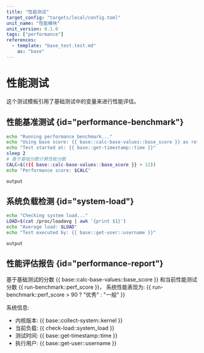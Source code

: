 ```yaml
---
title: "性能测试"
target_config: "targets/local/config.toml"
unit_name: "性能模块"
unit_version: 0.1.0
tags: ["performance"]
references:
  - template: "base_test.test.md"
    as: "base"
---
```


# 性能测试

这个测试模板引用了基础测试中的变量来进行性能评估。

## 性能基准测试 {id="performance-benchmark"}

```bash {id="run-benchmark" exec=true extract.perf_score=/Performance score:\s+(\d+)/}
echo "Running performance benchmark..."
echo "Using base score: {{ base::calc-base-values::base_score }} as reference"
echo "Test started at: {{ base::get-timestamp::time }}"
sleep 2
# 基于基础分数计算性能分数
CALC=$(({{ base::calc-base-values::base_score }} + 12))
echo "Performance score: $CALC"
```

```output {ref="run-benchmark"}
output
```

## 系统负载检测 {id="system-load"}

```bash {id="check-load" exec=true extract.system_load=/Average load:\s+([\d\.]+)/}
echo "Checking system load..."
LOAD=$(cat /proc/loadavg | awk '{print $1}')
echo "Average load: $LOAD"
echo "Test executed by: {{ base::get-user::username }}"
```

```output {ref="check-load"}
output
```

## 性能评估报告 {id="performance-report"}

基于基础测试的分数 {{ base::calc-base-values::base_score }} 和当前性能测试分数 {{ run-benchmark::perf_score }}，
系统性能表现为: {{ run-benchmark::perf_score > 90 ? "优秀" : "一般" }}

系统信息:
- 内核版本: {{ base::collect-system::kernel }}
- 当前负载: {{ check-load::system_load }}
- 测试时间: {{ base::get-timestamp::time }}
- 执行用户: {{ base::get-user::username }}